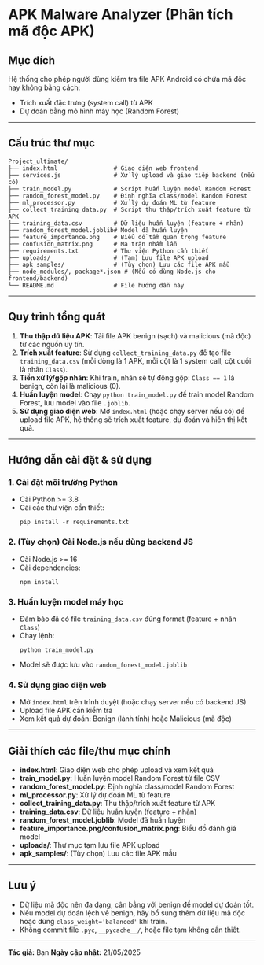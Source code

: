 # APK Malware Analyzer (Phân tích mã độc APK)

## Mục đích
Hệ thống cho phép người dùng kiểm tra file APK Android có chứa mã độc hay không bằng cách:
- Trích xuất đặc trưng (system call) từ APK
- Dự đoán bằng mô hình máy học (Random Forest)

---

## Cấu trúc thư mục
```
Project_ultimate/
├── index.html                # Giao diện web frontend
├── services.js               # Xử lý upload và giao tiếp backend (nếu có)
├── train_model.py            # Script huấn luyện model Random Forest
├── random_forest_model.py    # Định nghĩa class/model Random Forest
├── ml_processor.py           # Xử lý dự đoán ML từ feature
├── collect_training_data.py  # Script thu thập/trích xuất feature từ APK
├── training_data.csv         # Dữ liệu huấn luyện (feature + nhãn)
├── random_forest_model.joblib# Model đã huấn luyện
├── feature_importance.png    # Biểu đồ tầm quan trọng feature
├── confusion_matrix.png      # Ma trận nhầm lẫn
├── requirements.txt          # Thư viện Python cần thiết
├── uploads/                  # (Tạm) Lưu file APK upload
├── apk_samples/              # (Tùy chọn) Lưu các file APK mẫu
├── node_modules/, package*.json # (Nếu có dùng Node.js cho frontend/backend)
└── README.md                 # File hướng dẫn này
```

---

## Quy trình tổng quát
1. **Thu thập dữ liệu APK**: Tải file APK benign (sạch) và malicious (mã độc) từ các nguồn uy tín.
2. **Trích xuất feature**: Sử dụng `collect_training_data.py` để tạo file `training_data.csv` (mỗi dòng là 1 APK, mỗi cột là 1 system call, cột cuối là nhãn `Class`).
3. **Tiền xử lý/gộp nhãn**: Khi train, nhãn sẽ tự động gộp: `Class == 1` là benign, còn lại là malicious (0).
4. **Huấn luyện model**: Chạy `python train_model.py` để train model Random Forest, lưu model vào file `.joblib`.
5. **Sử dụng giao diện web**: Mở `index.html` (hoặc chạy server nếu có) để upload file APK, hệ thống sẽ trích xuất feature, dự đoán và hiển thị kết quả.

---

## Hướng dẫn cài đặt & sử dụng
### 1. Cài đặt môi trường Python
- Cài Python >= 3.8
- Cài các thư viện cần thiết:
  ```
  pip install -r requirements.txt
  ```

### 2. (Tùy chọn) Cài Node.js nếu dùng backend JS
- Cài Node.js >= 16
- Cài dependencies:
  ```
  npm install
  ```

### 3. Huấn luyện model máy học
- Đảm bảo đã có file `training_data.csv` đúng format (feature + nhãn `Class`)
- Chạy lệnh:
  ```
  python train_model.py
  ```
- Model sẽ được lưu vào `random_forest_model.joblib`

### 4. Sử dụng giao diện web
- Mở `index.html` trên trình duyệt (hoặc chạy server nếu có backend JS)
- Upload file APK cần kiểm tra
- Xem kết quả dự đoán: Benign (lành tính) hoặc Malicious (mã độc)

---

## Giải thích các file/thư mục chính
- **index.html**: Giao diện web cho phép upload và xem kết quả
- **train_model.py**: Huấn luyện model Random Forest từ file CSV
- **random_forest_model.py**: Định nghĩa class/model Random Forest
- **ml_processor.py**: Xử lý dự đoán ML từ feature
- **collect_training_data.py**: Thu thập/trích xuất feature từ APK
- **training_data.csv**: Dữ liệu huấn luyện (feature + nhãn)
- **random_forest_model.joblib**: Model đã huấn luyện
- **feature_importance.png/confusion_matrix.png**: Biểu đồ đánh giá model
- **uploads/**: Thư mục tạm lưu file APK upload
- **apk_samples/**: (Tùy chọn) Lưu các file APK mẫu

---

## Lưu ý
- Dữ liệu mã độc nên đa dạng, cân bằng với benign để model dự đoán tốt.
- Nếu model dự đoán lệch về benign, hãy bổ sung thêm dữ liệu mã độc hoặc dùng `class_weight='balanced'` khi train.
- Không commit file `.pyc`, `__pycache__/`, hoặc file tạm không cần thiết.

---

**Tác giả:** Bạn
**Ngày cập nhật:** 21/05/2025